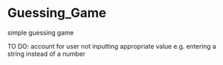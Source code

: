 # Guessing_Game
simple guessing game

TO DO:
account for user not inputting appropriate value e.g. entering a string instead of a number

